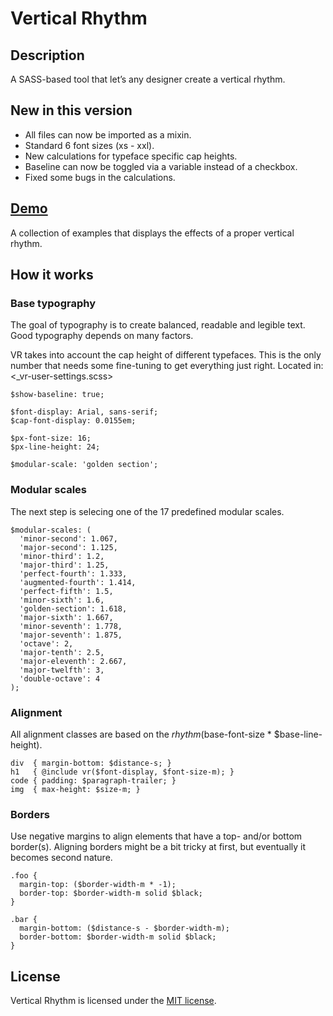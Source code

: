 # Vertical Rhythm

## Description
A SASS-based tool that let’s any designer create a vertical rhythm.

## New in this version
* All files can now be imported as a mixin.
* Standard 6 font sizes (xs - xxl).
* New calculations for typeface specific cap heights.
* Baseline can now be toggled via a variable instead of a checkbox.
* Fixed some bugs in the calculations.

## [Demo](http://vicompany.github.io/vertical-rhythm/)
A collection of examples that displays the effects of a proper vertical rhythm.

## How it works
### Base typography
The goal of typography is to create balanced, readable and legible text. Good typography depends on many factors.

VR takes into account the cap height of different typefaces. This is the only number that needs some fine-tuning to get everything just right. Located in: <_vr-user-settings.scss>

```
$show-baseline: true;

$font-display: Arial, sans-serif;
$cap-font-display: 0.0155em;

$px-font-size: 16;
$px-line-height: 24;

$modular-scale: 'golden section';
```

### Modular scales
The next step is selecing one of the 17 predefined modular scales.

```
$modular-scales: (
  'minor-second': 1.067,
  'major-second': 1.125,
  'minor-third': 1.2,
  'major-third': 1.25,
  'perfect-fourth': 1.333,
  'augmented-fourth': 1.414,
  'perfect-fifth': 1.5,
  'minor-sixth': 1.6,
  'golden-section': 1.618,
  'major-sixth': 1.667,
  'minor-seventh': 1.778,
  'major-seventh': 1.875,
  'octave': 2,
  'major-tenth': 2.5,
  'major-eleventh': 2.667,
  'major-twelfth': 3,
  'double-octave': 4
);
```

### Alignment
All alignment classes are based on the $rhythm ($base-font-size * $base-line-height).

```
div  { margin-bottom: $distance-s; }
h1   { @include vr($font-display, $font-size-m); }
code { padding: $paragraph-trailer; }
img  { max-height: $size-m; }
```

### Borders
Use negative margins to align elements that have a top- and/or bottom border(s). Aligning borders might be a bit tricky at first, but eventually it becomes second nature.

```
.foo {
  margin-top: ($border-width-m * -1);
  border-top: $border-width-m solid $black;
}

.bar {
  margin-bottom: ($distance-s - $border-width-m);
  border-bottom: $border-width-m solid $black;
}
```

## License

Vertical Rhythm is licensed under the [MIT license](http://opensource.org/licenses/MIT).
